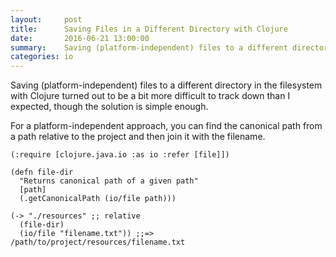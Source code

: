 ```yaml
---
layout:     post
title:      Saving Files in a Different Directory with Clojure   
date:       2016-06-21 13:00:00
summary:    Saving (platform-independent) files to a different directory in the filesystem 
categories: io 
---
```

Saving (platform-independent) files to a different directory in the filesystem with Clojure turned out to be a bit more difficult to track down than I expected, though the solution is simple enough. 

For a platform-independent approach, you can find the canonical path from a path relative to the project and then join it with the filename.

    (:require [clojure.java.io :as io :refer [file]])

    (defn file-dir 
      "Returns canonical path of a given path"
      [path] 
      (.getCanonicalPath (io/file path))) 

    (-> "./resources" ;; relative
      (file-dir)
      (io/file "filename.txt")) ;;=> /path/to/project/resources/filename.txt

 




